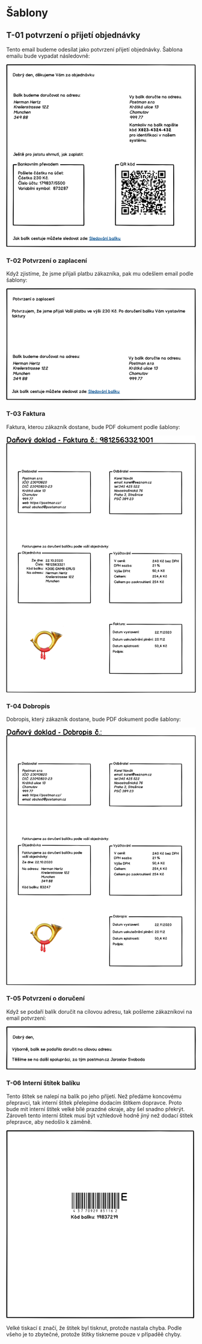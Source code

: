 # Šablony

## <a name="T-01"></a>T-01 potvrzení o přijetí objednávky

Tento email budeme odesílat jako potvrzení přijetí objednávky. Šablona emailu bude vypadat následovně:

![Šablona potvrzení přijetí objednávky](./imgs/template-01.png "Šablona potvrzení přijetí objednávky")

### <a name="T-02"></a>T-02 Potvrzení o zaplacení

Když zjistíme, že jsme přijali platbu zákazníka, pak mu odešlem email podle šablony:

![Šablona potvrzení zaplacení](./imgs/template-02.png "Šablona potvrzení zaplacení")

### <a name="T-03"></a>T-03 Faktura

Faktura, kterou zákazník dostane, bude PDF dokument podle šablony:

![Faktura](./imgs/template-03.png "Faktura")

### <a name="T-04"></a>T-04 Dobropis

Dobropis, který zákazník dostane, bude PDF dokument podle šablony:

![Dobropis](./imgs/template-04.png "Dobropis")

### <a name="T-05"></a>T-05 Potvrzení o doručení

Když se podaří balík doručit na cílovou adresu, tak pošleme zákazníkovi na email potvrzení:

![Potvrzení o doručení](./imgs/template-05.png "Potvrzení o doručení")

### <a name="T-06"></a>T-06 Interní štítek balíku

Tento štítek se nalepí na balík po jeho přijetí. Než předáme koncovému přepravci, tak interní štítek přelepíme dodacím štítkem dopravce. Proto bude mit interní štítek velké bílé prazdné okraje, aby šel snadno překrýt. Zároveň tento interní štítek musí být vzhledově hodně jiný než dodací štítek přepravce, aby nedošlo k záměně.

![Interní štítek balíku](./imgs/template-06.png "Interní štítek balíku")

Velké tiskací `E` značí, že štítek byl tisknut, protože nastala chyba. Podle všeho je to zbytečné, protože štítky tiskneme pouze v případěě chyby.
